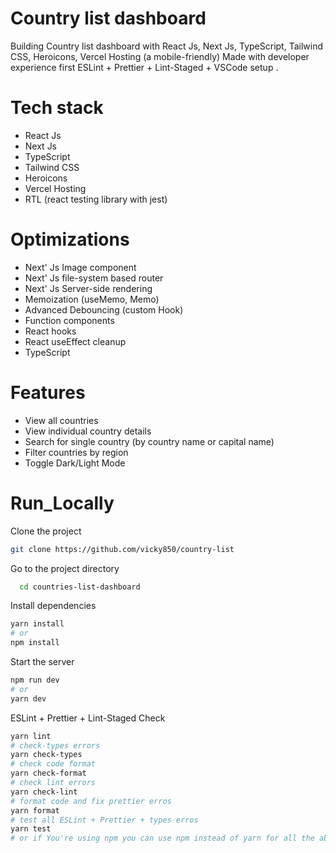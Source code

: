 # Country list dashboard

Building Country list dashboard with React Js, Next Js, TypeScript, Tailwind CSS,
Heroicons, Vercel Hosting (a mobile-friendly) Made with developer experience first ESLint + Prettier + Lint-Staged + VSCode setup .


# Tech stack

- React Js
- Next Js
- TypeScript
- Tailwind CSS
- Heroicons
- Vercel Hosting
- RTL (react testing library with jest)


# Optimizations

- Next' Js Image component
- Next' Js file-system based router
- Next' Js Server-side rendering
- Memoization (useMemo, Memo)
- Advanced Debouncing (custom Hook)
- Function components
- React hooks
- React useEffect cleanup
- TypeScript

# Features

- View all countries
- View individual country details
- Search for single country (by country name or capital name)
- Filter countries by region
- Toggle Dark/Light Mode

# Run_Locally

Clone the project

```bash
git clone https://github.com/vicky850/country-list

```

Go to the project directory

```bash
  cd countries-list-dashboard
```

Install dependencies

```bash
yarn install
# or
npm install
```

Start the server

```bash
npm run dev
# or
yarn dev
```

ESLint + Prettier + Lint-Staged Check

```bash
yarn lint
# check-types errors
yarn check-types
# check code format
yarn check-format
# check lint errors
yarn check-lint
# format code and fix prettier erros
yarn format
# test all ESLint + Prettier + types erros
yarn test
# or if You're using npm you can use npm instead of yarn for all the above ESLint + Prettier + Lint-Staged Check steps
```
